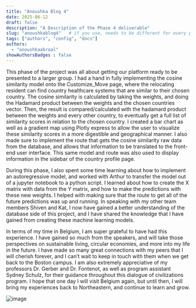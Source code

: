 ```yaml
---
title: "Anoushka Blog 4"
date: 2025-06-12
draft: false
description: "A Description of the Phase 4 deliverable"
slug: "anoushkablog4"   # if you use, needs to be different for every post
tags: ["authors", "config", "docs"]
authors:
  - "anoushkaabroal"
showAuthorsBadges : false
---
```


This phase of the project was all about getting our platform ready to be presented to a larger group. I had a hand in fully implementing the cosine similarity model onto the Customize_Move page, where the relocating resident can find country healthcare systems that are similar to their chosen country. The cosine similarity is calculated by taking the weights, and doing the Hadamard product between the weights and the chosen countries vector. Then, the result is compared/calculated with the hadamard product between the weights and every other country, to eventually get a full list of similarity scores in relation to the chosen country. I created a bar chart as well as a gradient map using Plotly express to allow the user to visualize these similarity scores in a more digestible and geographical manner. I also made sure to implement the route that gets the cosine similarity raw data from the database, and allows that information to be translated to the front-end user interface. This same model and route was also used to display information in the sidebar of the country profile page.

During this phase, I also spent some time learning about how to implement an autoregressive model, and worked with Arthur to transfer the model out of a jupyter notebook to a python script. I learned about how to create the X matrix with data from the Y matrix, and how to make the predictions with these new weights. I helped with making sure that the route to get all of the future predictions was up and running. In speaking with my other team members Shiven and Kat, I now have gained a better understanding of the database side of this project, and I have shared the knowledge that I have gained from creating these machine learning models.  

In terms of my time in Belgium, I am super grateful to have had this experience. I have gained so much from the speakers, and will take those perspectives on sustainable living, circular economies, and more into my life in the future. I have made so many great connections with my peers that I will cherish forever, and I can’t wait to keep in touch with them when we get back to the Boston campus. I am also extremely appreciative of my professors Dr. Gerber and Dr. Fontenot, as well as program assistant Sydney Schulz, for their guidance throughout this dialogue of civilizations program. I hope that one day I will visit Belgium again, but until then, I will bring my experiences back to Northeastern, and continue to learn and grow. 
 


![image](BrusselsFinal.png)



